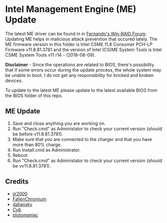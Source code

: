 # Intel Management Engine (ME) Update

The latest ME driver can be found in in [Fernando's Win-RAID Forum](https://www.win-raid.com/t596f39-Intel-Management-Engine-Drivers-Firmware-amp-System-Tools.html). Updating ME helps in malicious attack prevention that occured lately. The ME firmware version in this folder is Intel CSME 11.8 Consumer PCH-LP Firmware v11.8.81.3781 and the version of Intel (CS)ME System Tools is Intel CSME System Tools v11 r14 - (2018-08-09).

**Disclaimer** - Since the operations are related to BIOS, there's possibility that if some errors occur during the update process, the whole system may be unable to boot. I do not get any responsibility for bricked and broken devices.

To update to the latest ME please update to the latest available BIOS from the BIOS folder of this repo.

## ME Update

1. Save and close anything you are working on.
2. Run "Check.cmd" as Administator to check your current version (should be before v11.8.81.3781).
3. Make sure that you are connected to the charger and that you have more than 80% charge.
4. Run Install.cmd as Administrator.
7. Reboot
8. Run "Check.cmd" as Administator to check your current version (should be vv11.8.81.3781).

## Credits

- [jjr2000](https://github.com/jjr2000)
- [FallenChromium](https://github.com/FallenChromium)
- [daliansky](https://github.com/daliansky)
- [_Cyb_](https://4pda.ru/forum/index.php?showuser=914121)
- [plutomaniac](https://www.win-raid.com/t596f39-Intel-Management-Engine-Drivers-Firmware-amp-System-Tools.html#no_permission_userprofile)



